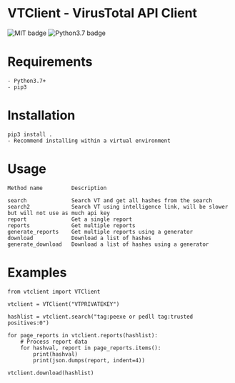 # VTClient - VirusTotal API Client

![MIT badge](https://img.shields.io/badge/license-MIT-black)
![Python3.7 badge](https://img.shields.io/badge/python-v3.7-blue)


# Requirements

    - Python3.7+
    - pip3

# Installation

    pip3 install .
    - Recommend installing within a virtual environment

# Usage

    Method name         Description

    search              Search VT and get all hashes from the search
    search2             Search VT using intelligence link, will be slower but will not use as much api key
    report              Get a single report
    reports             Get multiple reports
    generate_reports    Get multiple reports using a generator
    download            Download a list of hashes
    generate_download   Download a list of hashes using a generator


# Examples

    from vtclient import VTClient

    vtclient = VTClient("VTPRIVATEKEY")

    hashlist = vtclient.search("tag:peexe or pedll tag:trusted positives:0")

    for page_reports in vtclient.reports(hashlist):
        # Process report data
        for hashval, report in page_reports.items():
            print(hashval)
            print(json.dumps(report, indent=4))
    
    vtclient.download(hashlist)
    
    

